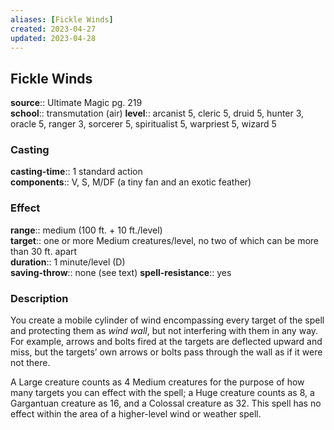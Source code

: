 ```yaml
---
aliases: [Fickle Winds]
created: 2023-04-27
updated: 2023-04-28
---
```


## Fickle Winds

**source**:: Ultimate Magic pg. 219  
**school**:: transmutation (air)
**level**:: arcanist 5, cleric 5, druid 5, hunter 3, oracle 5, ranger 3, sorcerer 5, spiritualist 5, warpriest 5, wizard 5

### Casting

**casting-time**:: 1 standard action  
**components**:: V, S, M/DF (a tiny fan and an exotic feather)

### Effect

**range**:: medium (100 ft. + 10 ft./level)  
**target**:: one or more Medium creatures/level, no two of which can be more than 30 ft. apart  
**duration**:: 1 minute/level (D)  
**saving-throw**:: none (see text)
**spell-resistance**:: yes

### Description

You create a mobile cylinder of wind encompassing every target of the spell and protecting them as *wind wall*, but not interfering with them in any way. For example, arrows and bolts fired at the targets are deflected upward and miss, but the targets’ own arrows or bolts pass through the wall as if it were not there.  
  
A Large creature counts as 4 Medium creatures for the purpose of how many targets you can effect with the spell; a Huge creature counts as 8, a Gargantuan creature as 16, and a Colossal creature as 32. This spell has no effect within the area of a higher-level wind or weather spell.
